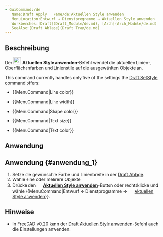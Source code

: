 ```yaml
---
- GuiCommand:/de
   Name:Draft Apply   Name/de:Aktuellen Style anwenden
   MenuLocation:Entwurf → Dienstprogramme → Aktuellen Style anwenden
   Workbenches:[Draft](Draft_Module/de.md), [Arch](Arch_Module/de.md)
   SeeAlso:[Draft Ablage](Draft_Tray/de.md)
---
```



</div>

## Beschreibung

Der <img alt="" src=images/Draft_ApplyStyle.svg  style="width:24px;"> **Aktuellen Style anwenden**-Befehl wendet die aktuellen Linien-, Oberflächenfarben und Linienstile auf die ausgewählten Objekte an.

This command currently handles only five of the settings the [Draft SetStyle](Draft_SetStyle.md) command offers:

-    {{MenuCommand|Line color}}
    

-    {{MenuCommand|Line width}}
    

-    {{MenuCommand|Shape color}}
    

-    {{MenuCommand|Text size}}
    

-    {{MenuCommand|Text color}}
    

## Anwendung


<div class="mw-translate-fuzzy">

## Anwendung {#anwendung_1}

1.  Setze die gewünschte Farbe und Linienbreite in der [Draft Ablage](Draft_Tray/de.md).
2.  Wähle eine oder mehrere Objekte
3.  Drücke den **<img src="images/Draft_Apply.png" width=16px> [Aktuellen Style anwenden](Draft_Apply/de.md)**-Button oder rechtsklicke und wähle {{MenuCommand|Entwurf → Dienstprogramme → <img src="images/Draft_Apply.svg" width=16px> [Aktuellen Style anwenden](Draft_Apply/de.md)}}.


</div>

## Hinweise

-   In FreeCAD v0.20 kann der [Draft Aktuellen Style anwenden](Draft_SetStyle/de.md)-Befehl auch die Einstellungen anwenden.


<div class="mw-translate-fuzzy">





</div>


 
